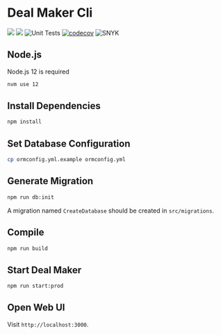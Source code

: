 # Deal Maker Cli

![](https://img.shields.io/badge/Platform-MacOS%20%7C%20Linux-brightgreen)
![](https://img.shields.io/badge/Node.js-v12-brightgreen)
![Unit Tests](https://github.com/glias/deal-maker-cli/workflows/Unit%20Tests/badge.svg)
[![codecov](https://codecov.io/gh/glias/deal-maker-cli/branch/develop/graph/badge.svg)](https://codecov.io/gh/glias/deal-maker-cli)
![SNYK](https://github.com/glias/deal-maker-cli/workflows/SNYK/badge.svg)

## Node.js

Node.js 12 is required

```bash
nvm use 12
```

## Install Dependencies

```bash
npm install
```

## Set Database Configuration

```bash
cp ormconfig.yml.example ormconfig.yml
```

## Generate Migration

```bash
npm run db:init
```

A migration named `CreateDatabase` should be created in `src/migrations`.

## Compile

```bash
npm run build
```

## Start Deal Maker

```bash
npm run start:prod
```

## Open Web UI

Visit `http://localhost:3000`.
